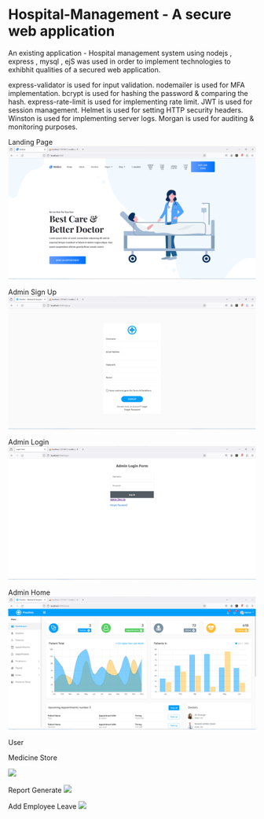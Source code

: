 # Hospital-Management - A secure web application
An existing application - Hospital management system using nodejs , express , mysql , ejS was used in order to implement technologies to exhibhit qualities of a secured web application.

express-validator is used for input validation.
nodemailer is used for MFA implementation.
bcrypt is used for hashing the password & comparing the hash.
express-rate-limit is used for implementing rate limit.
JWT is used for session management.
Helmet is used for setting HTTP security headers.
Winston is used for implementing server logs.
Morgan is used for auditing & monitoring purposes.

Landing Page
![](screenshot/landingPage.PNG)

Admin Sign Up
![](screenshot/adminSignUpPage.PNG)

Admin Login
![](screenshot/adminLoginPage.png)

Admin Home
![](screenshot/adminHome.PNG)

User

Medicine Store

![](screenshot/med.PNG)

Report Generate
![](screenshot/report.PNG)

Add Employee Leave
![](screenshot/leave.PNG)
